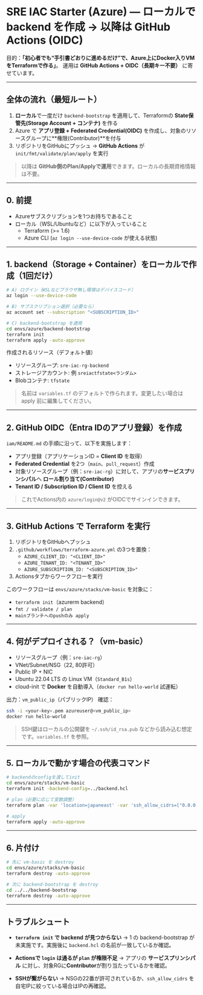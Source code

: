# SRE IAC Starter (Azure) — ローカルで backend を作成 → 以降は GitHub Actions (OIDC)

目的：**「初心者でも“手引書どおりに進めるだけ”で、Azure上にDocker入りVMをTerraformで作る」**。
運用は **GitHub Actions + OIDC（長期キー不要）** に寄せています。

---

## 全体の流れ（最短ルート）

1. **ローカル**で一度だけ `backend-bootstrap` を適用して、Terraformの **State保管先(Storage Account + コンテナ)** を作る
2. Azure で **アプリ登録 + Federated Credential(OIDC)** を作成し、対象のリソースグループに**権限(Contributor)**を付与
3. リポジトリをGitHubにプッシュ → **GitHub Actions** が `init/fmt/validate/plan/apply` を実行

> 以降は **GitHub側のPlan/Applyで運用**できます。ローカルの長期資格情報は不要。

---

## 0. 前提

- Azureサブスクリプションを1つお持ちであること
- ローカル（WSL/Ubuntuなど）に以下が入っていること
  - Terraform (>= 1.6)
  - Azure CLI (`az login --use-device-code` が使える状態)

---

## 1. backend（Storage + Container）をローカルで作成（1回だけ）

```bash
# A) ログイン（WSLなどブラウザ無し環境はデバイスコード）
az login --use-device-code

# B) サブスクリプション選択（必要なら）
az account set --subscription "<SUBSCRIPTION_ID>"

# C) backend-bootstrap を適用
cd envs/azure/backend-bootstrap
terraform init
terraform apply -auto-approve
```

作成されるリソース（デフォルト値）

- リソースグループ: `sre-iac-rg-backend`
- ストレージアカウント: 例 `sreiactfstate<ランダム>`
- Blobコンテナ: `tfstate`

> 名前は `variables.tf` のデフォルトで作られます。変更したい場合は apply 前に編集してください。

---

## 2. GitHub OIDC（Entra IDのアプリ登録）を作成

`iam/README.md` の手順に沿って、以下を実施します：

- アプリ登録（アプリケーションID = **Client ID** を取得）
- **Federated Credential** を2つ（`main`、`pull_request`）作成
- 対象リソースグループ（例：`sre-iac-rg`）に対して、アプリの**サービスプリンシパル**へ **ロール割り当て(Contributor)**
- **Tenant ID / Subscription ID / Client ID** を控える

> これでActions内の `azure/login@v2` がOIDCでサインインできます。

---

## 3. GitHub Actions で Terraform を実行

1) リポジトリをGitHubへプッシュ
2) `.github/workflows/terraform-azure.yml` の3つを置換：
   - `AZURE_CLIENT_ID: "<CLIENT_ID>"`
   - `AZURE_TENANT_ID: "<TENANT_ID>"`
   - `AZURE_SUBSCRIPTION_ID: "<SUBSCRIPTION_ID>"`
3) Actionsタブからワークフローを実行

このワークフローは `envs/azure/stacks/vm-basic` を対象に：

- `terraform init`（azurerm backend）
- `fmt / validate / plan`
- `mainブランチへのpushのみ apply`

---

## 4. 何がデプロイされる？（vm-basic）

- リソースグループ（例：`sre-iac-rg`）
- VNet/Subnet/NSG（22, 80許可）
- Public IP + NIC
- Ubuntu 22.04 LTS の Linux VM（`Standard_B1s`）
- cloud-init で **Docker** を自動導入（`docker run hello-world` 試運転）

出力：`vm_public_ip`（パブリックIP）
確認：

```bash
ssh -i <your-key>.pem azureuser@<vm_public_ip>
docker run hello-world
```

> SSH鍵はローカルの公開鍵を `~/.ssh/id_rsa.pub` などから読み込む想定です。`variables.tf` を参照。

---

## 5. ローカルで動かす場合の代表コマンド

```bash
# backendのconfigを渡してinit
cd envs/azure/stacks/vm-basic
terraform init -backend-config=../backend.hcl

# plan（必要に応じて変数調整）
terraform plan -var 'location=japaneast' -var 'ssh_allow_cidrs=["0.0.0.0/0"]'

# apply
terraform apply -auto-approve
```

---

## 6. 片付け

```bash
# 先に vm-basic を destroy
cd envs/azure/stacks/vm-basic
terraform destroy -auto-approve

# 次に backend-bootstrap を destroy
cd ../../backend-bootstrap
terraform destroy -auto-approve
```

---

## トラブルシュート

- **`terraform init` で backend が見つからない**
  → 1 の backend-bootstrap が未実施です。実施後に `backend.hcl` の名前が一致しているか確認。

- **Actionsで `login` は通るが `plan` が権限不足**
  → アプリの **サービスプリンシパル** に対し、対象RGに**Contributor**が割り当たっているかを確認。

- **SSHが繋がらない**
  → NSGの22番が許可されているか、`ssh_allow_cidrs` を自宅IPに絞っている場合はIPの再確認。
